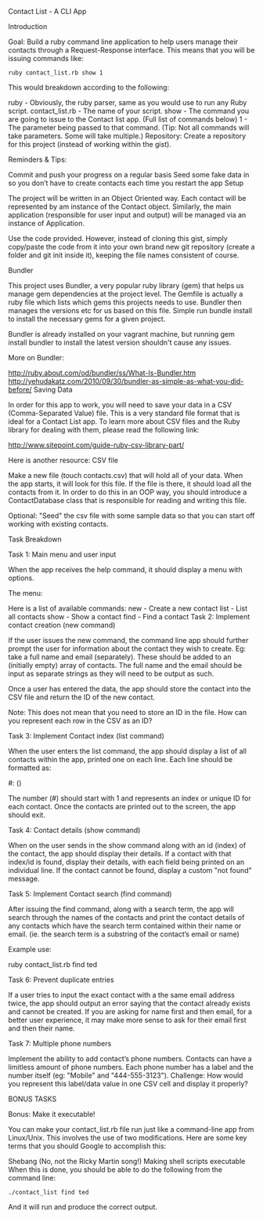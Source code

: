 Contact List - A CLI App

Introduction

Goal: Build a ruby command line application to help users manage their contacts through a Request-Response interface. This means that you will be issuing commands like:

    ruby contact_list.rb show 1
This would breakdown according to the following:

ruby - Obviously, the ruby parser, same as you would use to run any Ruby script.
contact_list.rb - The name of your script.
show - The command you are going to issue to the Contact list app. (Full list of commands below)
1 - The parameter being passed to that command. (Tip: Not all commands will take parameters. Some will take multiple.)
Repository: Create a repository for this project (instead of working within the gist).

Reminders & Tips:

Commit and push your progress on a regular basis
Seed some fake data in so you don’t have to create contacts each time you restart the app
Setup

The project will be written in an Object Oriented way. Each contact will be represented by am instance of the Contact object. Similarly, the main application (responsible for user input and output) will be managed via an instance of Application.

Use the code provided. However, instead of cloning this gist, simply copy/paste the code from it into your own brand new git repository (create a folder and git init inside it), keeping the file names consistent of course.

Bundler

This project uses Bundler, a very popular ruby library (gem) that helps us manage gem dependencies at the project level. The Gemfile is actually a ruby file which lists which gems this projects needs to use. Bundler then manages the versions etc for us based on this file. Simple run bundle install to install the necessary gems for a given project.

Bundler is already installed on your vagrant machine, but running gem install bundler to install the latest version shouldn't cause any issues.

More on Bundler:

http://ruby.about.com/od/bundler/ss/What-Is-Bundler.htm
http://yehudakatz.com/2010/09/30/bundler-as-simple-as-what-you-did-before/
Saving Data

In order for this app to work, you will need to save your data in a CSV (Comma-Separated Value) file. This is a very standard file format that is ideal for a Contact List app. To learn more about CSV files and the Ruby library for dealing with them, please read the following link:

http://www.sitepoint.com/guide-ruby-csv-library-part/

Here is another resource: CSV file

Make a new file (touch contacts.csv) that will hold all of your data. When the app starts, it will look for this file. If the file is there, it should load all the contacts from it. In order to do this in an OOP way, you should introduce a ContactDatabase class that is responsible for reading and writing this file.

Optional: "Seed" the csv file with some sample data so that you can start off working with existing contacts.

Task Breakdown

Task 1: Main menu and user input

When the app receives the help command, it should display a menu with options.

The menu:

Here is a list of available commands:
    new  - Create a new contact
    list - List all contacts
    show - Show a contact
    find - Find a contact
Task 2: Implement contact creation (new command)

If the user issues the new command, the command line app should further prompt the user for information about the contact they wish to create. Eg: take a full name and email (separately). These should be added to an (initially empty) array of contacts. The full name and the email should be input as separate strings as they will need to be output as such.

Once a user has entered the data, the app should store the contact into the CSV file and return the ID of the new contact.

Note: This does not mean that you need to store an ID in the file. How can you represent each row in the CSV as an ID?

Task 3: Implement Contact index (list command)

When the user enters the list command, the app should display a list of all contacts within the app, printed one on each line. Each line should be formatted as:

#: <first name> <last initial> (<email>)

The number (#) should start with 1 and represents an index or unique ID for each contact. Once the contacts are printed out to the screen, the app should exit.

Task 4: Contact details (show command)

When on the user sends in the show command along with an id (index) of the contact, the app should display their details. If a contact with that index/id is found, display their details, with each field being printed on an individual line. If the contact cannot be found, display a custom "not found" message.

Task 5: Implement Contact search (find command)

After issuing the find command, along with a search term, the app will search through the names of the contacts and print the contact details of any contacts which have the search term contained within their name or email. (ie. the search term is a substring of the contact’s email or name)

Example use:

ruby contact_list.rb find ted

Task 6: Prevent duplicate entries

If a user tries to input the exact contact with a the same email address twice, the app should output an error saying that the contact already exists and cannot be created. If you are asking for name first and then email, for a better user experience, it may make more sense to ask for their email first and then their name.

Task 7: Multiple phone numbers

Implement the ability to add contact’s phone numbers. Contacts can have a limitless amount of phone numbers. Each phone number has a label and the number itself (eg: "Mobile" and "444-555-3123"). Challenge: How would you represent this label/data value in one CSV cell and display it properly?

BONUS TASKS

Bonus: Make it executable!

You can make your contact_list.rb file run just like a command-line app from Linux/Unix. This involves the use of two modifications. Here are some key terms that you should Google to accomplish this:

Shebang (No, not the Ricky Martin song!)
Making shell scripts executable
When this is done, you should be able to do the following from the command line:

    ./contact_list find ted
And it will run and produce the correct output.
